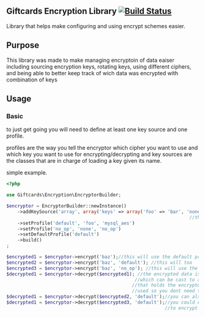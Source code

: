 Giftcards Encryption Library [![Build Status](https://travis-ci.org/giftcards/Encryption.svg?branch=master)](https://travis-ci.org/giftcards/Encryption)
----------------------------

Library that helps make configuring and using encrypt schemes easier.

Purpose
-------
This library was made to make managing encryptoin of data eaiser including sourcing encryption keys,
rotating keys, using different ciphers, and being able to better keep track of wich data was encrypted with 
combination of keys

Usage
-----

### Basic ###

to just get going you will need to define at least one key source and one profile.

profiles are the way you tell the encryptor which cipher you want to use and which
key you want to use for encrypting/decrypting and key sources are the classes
that are in charge of loading a key given its name.

simple example.

```php
<?php

use Giftcards\Encryption\EncryptorBuilder;

$encryptor = EncryptorBuilder::newInstance()
    ->addKeySource('array', array('keys' => array('foo' => 'bar', 'none' => '')) //array source jsut takes the array of keys you give it and uses
                                                                   //that to return the key on request
    ->setProfile('default', 'foo', 'mysql_aes')
    ->setProfile('no_op', 'none', 'no_op')
    ->setDefaultProfile('default')
    ->build()
;

$encrypted1 = $encryptor->encrypt('baz');//this will use the default profile
$encrypted2 = $encryptor->encrypt('baz', 'default'); //this will too
$encrypted3 = $encryptor->encrypt('baz', 'no_op'); //this will use the no_op profile
$decrypted1 = $encryptor->decrypt($encrypted1); //the encrypted data is actually an object
                                               //which can be cast to a string
                                              //that holds the encrypted text plus the profile 
                                              //used so you dont need to put the profile
$decrypted1 = $encryptor->decrypt($encrypted2, 'default');//you can also tell the encryptor which profile you want to use
$decrypted1 = $encryptor->decrypt($encrypted3, 'default');//you could even tell it to use a different profile than what was used
                                                          //to encrypt the data

```

